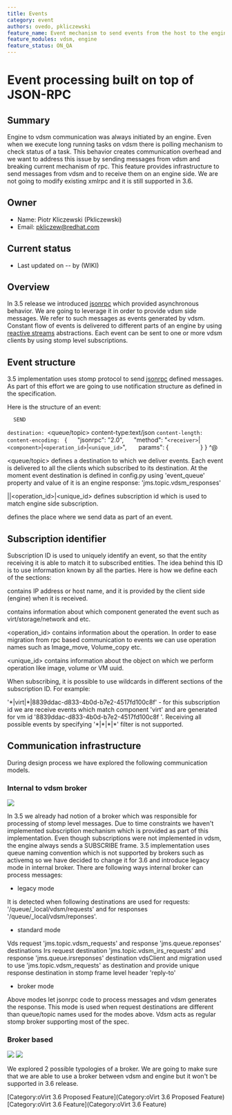 ```yaml
---
title: Events
category: event
authors: ovedo, pkliczewski
feature_name: Event mechanism to send events from the host to the engine
feature_modules: vdsm, engine
feature_status: ON_QA
---
```


# Event processing built on top of JSON-RPC

## Summary

Engine to vdsm communication was always initiated by an engine. Even when we execute long running tasks on vdsm there is polling mechanism to check status of a task. This behavior creates communication overhead and we want to address this issue by sending messages from vdsm and breaking current mechanism of rpc. This feature provides infrastructure to send messages from vdsm and to receive them on an engine side. We are not going to modify existing xmlrpc and it is still supported in 3.6.

## Owner

*   Name: Piotr Kliczewski (Pkliczewski)
*   Email: <pkliczew@redhat.com>

## Current status

*   Last updated on -- by (WIKI)

## Overview

In 3.5 release we introduced [jsonrpc](/develop/release-management/features/infra/jsonrpc3.5/) which provided asynchronous behavior. We are going to leverage it in order to provide vdsm side messages. We refer to such messages as events generated by vdsm. Constant flow of events is delivered to different parts of an engine by using [reactive streams](http://www.reactive-streams.org/) abstractions. Each event can be sent to one or more vdsm clients by using stomp level subscriptions.

## Event structure

3.5 implementation uses stomp protocol to send [jsonrpc](http://www.jsonrpc.org/specification) defined messages. As part of this effort we are going to use notification structure as defined in the specification.

Here is the structure of an event:

      SEND
`destination: `<queue/topic>
      content-type:text/json
`content-length: `<length>
`content-encoding: `<token as defined by IANA>
      {
           "jsonrpc": "2.0",
           "method": "`<receiver>`|`<component>`|`<operation_id>`|`<unique_id>`",
            params": {
`       `<contents>
          }
      }
      ^@

<queue/topic> defines a destination to which we deliver events. Each event is delivered to all the clients which subscribed to its destination. At the moment event destination is defined in config.py using 'event_queue' property and value of it is an engine response: 'jms.topic.vdsm_responses'

<receiver>|<component>|<operation_id>|<unique_id> defines subscription id which is used to match engine side subscription.

<contents> defines the place where we send data as part of an event.

## Subscription identifier

Subscription ID is used to uniquely identify an event, so that the entity receiving it is able to match it to subscribed entities. The idea behind this ID is to use information known by all the parties. Here is how we define each of the sections:

<receiver> contains IP address or host name, and it is provided by the client side (engine) when it is received.

<component> contains information about which component generated the event such as virt/storage/network and etc.

<operation_id> contains information about the operation. In order to ease migration from rpc based communication to events we can use operation names such as Image_move, Volume_copy etc.

<unique_id> contains information about the object on which we perform operation like image, volume or VM uuid.

When subscribing, it is possible to use wildcards in different sections of the subscription ID. For example:

'\*|virt|\*|8839ddac-d833-4b0d-b7e2-4517fd100c8f' - for this subscription id we are receive events which match component 'virt' and are generated for vm id '8839ddac-d833-4b0d-b7e2-4517fd100c8f '. Receiving all possible events by specifying '\*|\*|\*|\*' filter is not supported.

## Communication infrastructure

During design process we have explored the following communication models.

### Internal to vdsm broker

![](/images/wiki/Broker.png)

In 3.5 we already had notion of a broker which was responsible for processing of stomp level messages. Due to time constraints we haven't implemented subscription mechanism which is provided as part of this implementation. Even though subscriptions were not implemented in vdsm, the engine always sends a SUBSCRIBE frame. 3.5 implementation uses queue naming convention which is not supported by brokers such as activemq so we have decided to change it for 3.6 and introduce legacy mode in internal broker. There are following ways internal broker can process messages:

*   legacy mode

It is detected when following destinations are used for requests: '/queue/_local/vdsm/requests' and for responses '/queue/_local/vdsm/reponses'.

*   standard mode

Vds request 'jms.topic.vdsm_requests' and response 'jms.queue.reponses' destinations Irs request destination 'jms.topic.vdsm_irs_requests' and response 'jms.queue.irsreponses' destination vdsClient and migration used to use 'jms.topic.vdsm_requests' as destination and provide unique response destination in stomp frame level header 'reply-to'

*   broker mode

Above modes let jsonrpc code to process messages and vdsm generates the response. This mode is used when request destinations are different than queue/topic names used for the modes above. Vdsm acts as regular stomp broker supporting most of the spec.

### Broker based

![](/images/wiki/Local_broker.png) ![](/images/wiki/Central_broker.png)

We explored 2 possible typologies of a broker. We are going to make sure that we are able to use a broker between vdsm and engine but it won't be supported in 3.6 release.

[Category:oVirt 3.6 Proposed Feature](Category:oVirt 3.6 Proposed Feature) [Category:oVirt 3.6 Feature](Category:oVirt 3.6 Feature)
